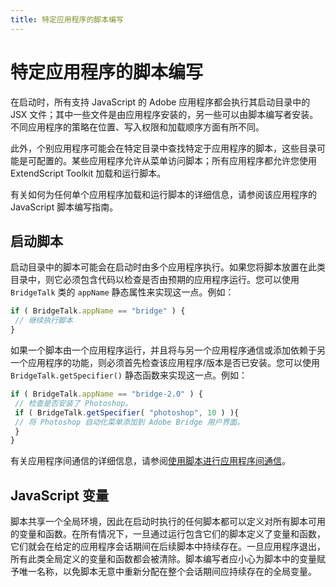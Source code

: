 ```yaml
---
title: 特定应用程序的脚本编写
---
```

# 特定应用程序的脚本编写

在启动时，所有支持 JavaScript 的 Adobe 应用程序都会执行其启动目录中的 JSX 文件；其中一些文件是由应用程序安装的，另一些可以由脚本编写者安装。不同应用程序的策略在位置、写入权限和加载顺序方面有所不同。

此外，个别应用程序可能会在特定目录中查找特定于应用程序的脚本，这些目录可能是可配置的。某些应用程序允许从菜单访问脚本；所有应用程序都允许您使用 ExtendScript Toolkit 加载和运行脚本。

有关如何为任何单个应用程序加载和运行脚本的详细信息，请参阅该应用程序的 JavaScript 脚本编写指南。

## 启动脚本

启动目录中的脚本可能会在启动时由多个应用程序执行。如果您将脚本放置在此类目录中，则它必须包含代码以检查是否由预期的应用程序运行。您可以使用 `BridgeTalk` 类的 `appName` 静态属性来实现这一点。例如：

```javascript
if ( BridgeTalk.appName == "bridge" ) {
 // 继续执行脚本
}
```

如果一个脚本由一个应用程序运行，并且将与另一个应用程序通信或添加依赖于另一个应用程序的功能，则必须首先检查该应用程序/版本是否已安装。您可以使用 `BridgeTalk.getSpecifier()` 静态函数来实现这一点。例如：

```javascript
if ( BridgeTalk.appName == "bridge-2.0" ) {
 // 检查是否安装了 Photoshop。
 if ( BridgeTalk.getSpecifier( "photoshop", 10 ) ){
 // 将 Photoshop 自动化菜单添加到 Adobe Bridge 用户界面。
 }
}
```

有关应用程序间通信的详细信息，请参阅[使用脚本进行应用程序间通信](../../interapplication-communication/index#interapplication-communication-with-scripts)。

## JavaScript 变量

脚本共享一个全局环境，因此在启动时执行的任何脚本都可以定义对所有脚本可用的变量和函数。在所有情况下，一旦通过运行包含它们的脚本定义了变量和函数，它们就会在给定的应用程序会话期间在后续脚本中持续存在。一旦应用程序退出，所有此类全局定义的变量和函数都会被清除。脚本编写者应小心为脚本中的变量赋予唯一名称，以免脚本无意中重新分配在整个会话期间应持续存在的全局变量。

